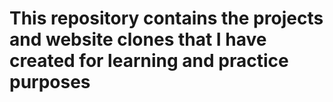 # This repository contains the projects and website clones that I have created for learning and practice purposes #
